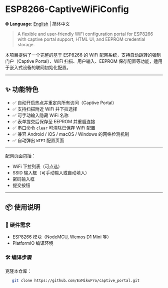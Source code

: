 # ESP8266-CaptiveWiFiConfig

**🌐 Language**: [English](docs/README.us-en.md) | 简体中文

> A flexible and user-friendly WiFi configuration portal for ESP8266 with captive portal support, HTML UI, and EEPROM credential storage.

本项目提供了一个完整的基于 ESP8266 的 WiFi 配网系统，支持自动跳转的强制门户（Captive Portal）、WiFi 扫描、用户输入、EEPROM 保存配置等功能，适用于嵌入式设备的联网初始化配置。

---

## ✨ 功能特色

- ✅ 自动开启热点并重定向所有访问（Captive Portal）
- ✅ 支持扫描附近 WiFi 并下拉选择
- ✅ 可手动输入隐藏 WiFi 名称
- ✅ 表单提交后保存至 EEPROM 并重启连接
- ✅ 串口命令 `clear` 可清除已保存 WiFi 配置
- ✅ 兼容 Android / iOS / macOS / Windows 的网络检测机制
- ✅ 自动弹出 `WIFI` 配置页面
---

配网页面包括：
- WiFi 下拉列表（可点选）
- SSID 输入框（可手动输入或自动填入）
- 密码输入框
- 提交按钮

---

## 📦 使用说明

### 📌 硬件需求
- ESP8266 模块（NodeMCU, Wemos D1 Mini 等）
- PlatformIO 编译环境

### 🛠 编译步骤

克隆本仓库：
```bash
   git clone https://github.com/ExMikuPro/captive_portal.git
```